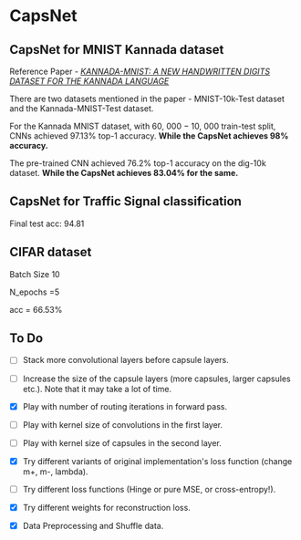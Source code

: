 
# CapsNet
## CapsNet for MNIST Kannada dataset

Reference Paper - *[KANNADA-MNIST: A NEW HANDWRITTEN DIGITS DATASET FOR THE KANNADA LANGUAGE](https://arxiv.org/pdf/1908.01242.pdf)*

There are two datasets mentioned in the paper - MNIST-10k-Test dataset and the Kannada-MNIST-Test dataset.

For the Kannada MNIST dataset, with 60, 000 − 10, 000 train-test split, CNNs achieved 97.13% top-1 accuracy.
**While the CapsNet achieves 98% accuracy.**

The pre-trained CNN achieved 76.2% top-1 accuracy on the dig-10k dataset. **While the CapsNet achieves 83.04% for the same.**

## CapsNet for Traffic Signal classification

Final test acc: 94.81

## CIFAR dataset

Batch Size 10

N_epochs =5

acc = 66.53%

## To Do

- [ ] Stack more convolutional layers before capsule layers.

- [ ] Increase the size of the capsule layers (more capsules, larger capsules etc.). Note that it may take a lot of time.

- [x] Play with number of routing iterations in forward pass.

- [ ] Play with kernel size of convolutions in the first layer.

- [ ] Play with kernel size of capsules in the second layer.

- [x] Try different variants of original implementation's loss function (change m+, m-, lambda).

- [ ] Try different loss functions (Hinge or pure MSE, or cross-entropy!).

- [x] Try different weights for reconstruction loss.

- [x] Data Preprocessing and Shuffle data.


